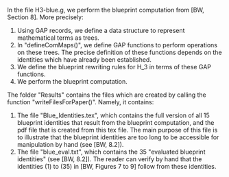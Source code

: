 In the file H3-blue.g, we perform the blueprint computation from [BW, Section 8]. More precisely:
1. Using GAP records, we define a data structure to represent mathematical terms as trees.
2. In "defineComMaps()", we define GAP functions to perform operations on these trees. The precise definition of these functions depends on the identities which have already been established.
3. We define the blueprint rewriting rules for H_3 in terms of these GAP functions.
4. We perform the blueprint computation.

The folder "Results" contains the files which are created by calling the function "writeFilesForPaper()". Namely, it contains:
1. The file "Blue_Identities.tex", which contains the full version of all 15 blueprint identities that result from the blueprint computation, and the pdf file that is created from this tex file. The main purpose of this file is to illustrate that the blueprint identities are too long to be accessible for manipulation by hand (see [BW, 8.2]).
2. The file "blue_eval.txt", which contains the 35 "evaluated blueprint identities" (see [BW, 8.2]). The reader can verify by hand that the identities (1) to (35) in [BW, Figures 7 to 9] follow from these identities.
